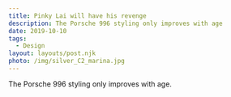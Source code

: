 ```yaml
---
title: Pinky Lai will have his revenge
description: The Porsche 996 styling only improves with age
date: 2019-10-10
tags:
  - Design
layout: layouts/post.njk
photo: /img/silver_C2_marina.jpg
---
```


The Porsche 996 styling only improves with age. 
